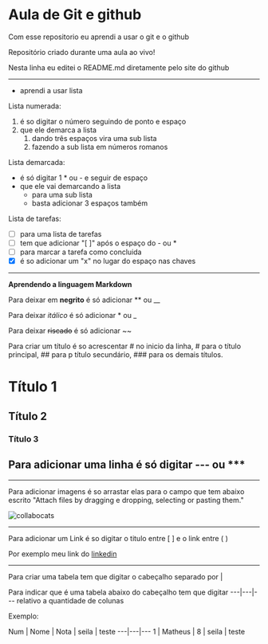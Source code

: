 # Aula de Git e github
Com esse repositorio eu aprendi a usar o git e o github

Repositório criado durante uma aula ao vivo!

Nesta linha eu editei o README.md diretamente pelo site do github

***

* aprendi a usar lista

Lista numerada:

1. é so digitar o número seguindo de ponto e espaço
2. que ele demarca a lista
   1. dando três espaços vira uma sub lista
   2. fazendo a sub lista em números romanos

Lista demarcada:

* é só digitar 1 * ou - e seguir de espaço
* que ele vai demarcando a lista
   * para uma sub lista
   * basta adicionar 3 espaços também

Lista de tarefas:

- [ ] para uma lista de tarefas
- [ ] tem que adicionar "[ ]" após o espaço do - ou *
- [ ] para marcar a tarefa como concluida
- [x] é so adicionar um "x" no lugar do espaço nas chaves

***

**Aprendendo a linguagem Markdown**

Para deixar em **negrito** é só adicionar ** ou __

Para deixar *itálico* é só adicionar * ou _

Para deixar ~~riscado~~ é só adicionar ~~

Para criar um título é so acrescentar # no inicio da linha, # para o título principal, ## para p título secundário, ### para os demais títulos.

# Título 1
## Título 2
### Título 3

Para adicionar uma linha é só digitar --- ou ***
---
***

Para adicionar imagens é so arrastar elas para o campo que tem abaixo escrito "Attach files by dragging e dropping, selecting or pasting them."

![collabocats](https://user-images.githubusercontent.com/129125907/228117799-7225fe41-f6de-4d79-8cdd-e865441cb7c3.jpg)

***

Para adicionar um Link é so digitar o titulo entre [ ] e o link entre ( )

Por exemplo meu link do [linkedin](https://www.linkedin.com/in/matheus-ant%C3%B4nio-196b09239/)

***

Para criar uma tabela tem que digitar o cabeçalho separado por |

Para indicar que é uma tabela abaixo do cabeçalho tem que digitar ---|---|--- relativo a quantidade de colunas

Exemplo:

Num | Nome | Nota | seila | teste
---|---|---
1 | Matheus | 8 | seila | teste

